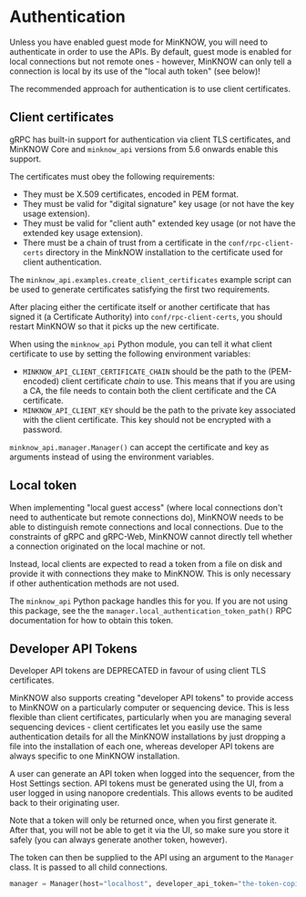 Authentication
==============

Unless you have enabled guest mode for MinKNOW, you will need to authenticate in order
to use the APIs. By default, guest mode is enabled for local connections but not remote
ones - however, MinKNOW can only tell a connection is local by its use of the "local
auth token" (see below)!

The recommended approach for authentication is to use client certificates.


Client certificates
-------------------

gRPC has built-in support for authentication via client TLS certificates, and MinKNOW
Core and `minknow_api` versions from 5.6 onwards enable this support.

The certificates must obey the following requirements:

- They must be X.509 certificates, encoded in PEM format.
- They must be valid for "digital signature" key usage (or not have the key usage
  extension).
- They must be valid for "client auth" extended key usage (or not have the extended key
  usage extension).
- There must be a chain of trust from a certificate in the `conf/rpc-client-certs`
  directory in the MinkNOW installation to the certificate used for client
  authentication.

The `minknow_api.examples.create_client_certificates` example script can be used to
generate certificates satisfying the first two requirements.

After placing either the certificate itself or another certificate that has signed it (a
Certificate Authority) into `conf/rpc-client-certs`, you should restart MinKNOW so that
it picks up the new certificate.

When using the `minknow_api` Python module, you can tell it what client certificate to
use by setting the following environment variables:

- `MINKNOW_API_CLIENT_CERTIFICATE_CHAIN` should be the path to the (PEM-encoded) client
  certificate *chain* to use. This means that if you are using a CA, the file needs to
  contain both the client certificate and the CA certificate.
- `MINKNOW_API_CLIENT_KEY` should be the path to the private key associated with the
  client certificate. This key should not be encrypted with a password.

`minknow_api.manager.Manager()` can accept the certificate and key as arguments instead
of using the environment variables.


Local token
-----------

When implementing "local guest access" (where local connections don't need to
authenticate but remote connections do), MinKNOW needs to be able to distinguish remote
connections and local connections. Due to the constraints of gRPC and gRPC-Web, MinKNOW
cannot directly tell whether a connection originated on the local machine or not.

Instead, local clients are expected to read a token from a file on disk and provide it
with connections they make to MinKNOW. This is only necessary if other authentication
methods are not used.

The `minknow_api` Python package handles this for you. If you are not using this
package, see the the `manager.local_authentication_token_path()` RPC documentation for
how to obtain this token.


Developer API Tokens
--------------------

Developer API tokens are DEPRECATED in favour of using client TLS certificates.

MinKNOW also supports creating "developer API tokens" to provide access to MinKNOW on a
particularly computer or sequencing device. This is less flexible than client
certificates, particularly when you are managing several sequencing devices - client
certificates let you easily use the same authentication details for all the MinKNOW
installations by just dropping a file into the installation of each one, whereas
developer API tokens are always specific to one MinKNOW installation.

A user can generate an API token when logged into the sequencer, from the Host Settings
section. API tokens must be generated using the UI, from a user logged in using nanopore
credentials. This allows events to be audited back to their originating user.

Note that a token will only be returned once, when you first generate it. After that,
you will not be able to get it via the UI, so make sure you store it safely (you can
always generate another token, however).

The token can then be supplied to the API using an argument to the `Manager` class. It
is passed to all child connections.

```python
manager = Manager(host="localhost", developer_api_token="the-token-copied-from-the-ui")
```
